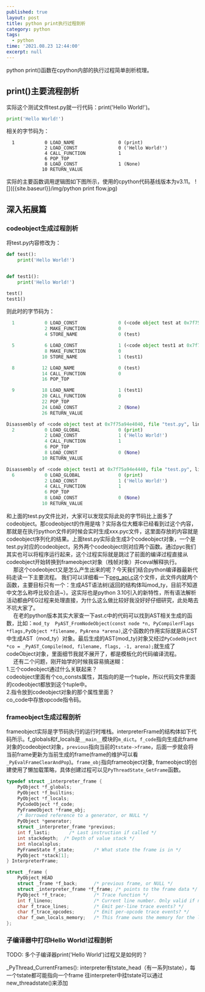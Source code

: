 ```yaml
---
published: true
layout: post
title: python print执行过程剖析
category: python
tags:
  - python
time: '2021.08.23 12:44:00'
excerpt: null
---
```

python print()函数在cpython内部的执行过程简单剖析梳理。

<!--more-->

## print()主要流程剖析
实际这个测试文件test.py就一行代码：print('Hello World!')。
```python
print('Hello World!')
```
相关的字节码为：
```
  1           0 LOAD_NAME                0 (print)
              2 LOAD_CONST               0 ('Hello World!')
              4 CALL_FUNCTION            1
              6 POP_TOP
              8 LOAD_CONST               1 (None)
             10 RETURN_VALUE

```
实际的主要函数调用逻辑图如下图所示，使用的cpython代码基线版本为v3.11。
![]({{site.baseurl}}/img/python print flow.jpg)

## 深入拓展篇
### codeobject生成过程剖析
将test.py内容修改为：
```python
def test():
    print('Hello World!')


def test1():
    print('Hello World!')

test()
test1()
```
则此时的字节码为：
```python
  1           0 LOAD_CONST               0 (<code object test at 0x7f75a94e4040, file "test.py", line 1>)
              2 MAKE_FUNCTION            0
              4 STORE_NAME               0 (test)

  5           6 LOAD_CONST               1 (<code object test1 at 0x7f75a94e4440, file "test.py", line 5>)
              8 MAKE_FUNCTION            0
             10 STORE_NAME               1 (test1)

  8          12 LOAD_NAME                0 (test)
             14 CALL_FUNCTION            0
             16 POP_TOP

  9          18 LOAD_NAME                1 (test1)
             20 CALL_FUNCTION            0
             22 POP_TOP
             24 LOAD_CONST               2 (None)
             26 RETURN_VALUE

Disassembly of <code object test at 0x7f75a94e4040, file "test.py", line 1>:
  2           0 LOAD_GLOBAL              0 (print)
              2 LOAD_CONST               1 ('Hello World!')
              4 CALL_FUNCTION            1
              6 POP_TOP
              8 LOAD_CONST               0 (None)
             10 RETURN_VALUE

Disassembly of <code object test1 at 0x7f75a94e4440, file "test.py", line 5>:
  6           0 LOAD_GLOBAL              0 (print)
              2 LOAD_CONST               1 ('Hello World!')
              4 CALL_FUNCTION            1
              6 POP_TOP
              8 LOAD_CONST               0 (None)
             10 RETURN_VALUE
```
和上面的test.py文件比对，大家可以发现实际此处的字节码比上面多了codeobject。那codeobject的作用是啥？实际各位大概率已经看到过这个内容，那就是在执行python文件的时候会实时生成xxx.pyc文件，这里面存放的内容就是codeobject序列化的结果。上面test.py实际会生成3个codeobject对象，一个是test.py对应的codeobject，另外两个codeobject则对应两个函数。通过pyc我们其实也可以将程序运行起来，这个过程实际就是跳过了前面的编译过程直接从codeobject开始转换到frameobject对象（栈帧对象）并ceval解释执行。  
&emsp; 那这个codeobject又是怎么产生出来的呢？今天我们结合python编译器最新代码走读一下主要流程。
我们可以详细看一下[peg_api.c](https://github.com/python/cpython/blob/9ed523159c7ba840dbf403e02498eeae1b5d3ed9/Parser/peg_api.c)这个文件，此文件内就两个函数，主要目标只有一个：生成AST语法树(返回的结构体叫mod_ty，目前不知道中文怎么称呼比较合适~）。这实际也是python 3.10引入的新特性，所有语法解析活动都由PEG过程来处理直接，为什么这么做比较好我没好好仔细研究，此处略去不坑大家了。  
&emsp; 在老的python版本其实大家查一下ast.c中的代码可以找到AST相关生成的函数，比如：`mod_ty  PyAST_FromNodeObject(const node *n, PyCompilerFlags *flags,PyObject *filename, PyArena *arena)`,这个函数的作用实际就是从CST中生成AST（mod_ty）对象。最后生成的AST(mod_ty)对象又经过`PyCodeObject *co = _PyAST_Compile(mod, filename, flags, -1, arena);`就生成了codeObject对象，里面细节我就不展开了，都是模板化的代码编译流程。  
&emsp; 还有二个问题，刚开始学的时候我容易搞迷糊：  
1.三个codeobject通过什么关联起来？  
codeobject里面有个co_consts属性，其指向的是一个tuple，所以代码文件里面的codeobject都放到这个tuple中。  
2.指令放到codeobject对象的那个属性里面？  
co_code中存放opcode指令码。

### frameobject生成过程剖析
frameobject实际是字节码执行的运行时堆栈。interpreterFrame的结构体如下代码所示。f_globals和f_locals是`__main__`模块的`m_dict`。`f_code`指向生成此frame对象的codeobject对象，`previous`指向当前的`tstate->frame`，后面一步就会将当前frame更新为当前生成的frame(frame的维护可以看`_PyEvalFrameClearAndPop`)。`frame_obj`指向frameobject对象, frameobject的创建使用了懒加载策略，具体创建过程可以见`PyThreadState_GetFrame`函数。
```C
typedef struct _interpreter_frame {
    PyObject *f_globals;
    PyObject *f_builtins;
    PyObject *f_locals;
    PyCodeObject *f_code;
    PyFrameObject *frame_obj;
    /* Borrowed reference to a generator, or NULL */
    PyObject *generator;
    struct _interpreter_frame *previous;
    int f_lasti;       /* Last instruction if called */
    int stackdepth;  /* Depth of value stack */
    int nlocalsplus;
    PyFrameState f_state;       /* What state the frame is in */
    PyObject *stack[1];
} InterpreterFrame;

struct _frame {
    PyObject_HEAD
    struct _frame *f_back;      /* previous frame, or NULL */
    struct _interpreter_frame *f_frame; /* points to the frame data */
    PyObject *f_trace;          /* Trace function */
    int f_lineno;               /* Current line number. Only valid if non-zero */
    char f_trace_lines;         /* Emit per-line trace events? */
    char f_trace_opcodes;       /* Emit per-opcode trace events? */
    char f_own_locals_memory;   /* This frame owns the memory for the locals */
};
```

### 子编译器中打印Hello World!过程剖析
TODO: 多个子编译器print('Hello World')过程又是如何的？

_PyThread_CurrentFrames(): interpreter有tstate_head（有一系列tstate），每一个tstate都可能指向一个frame
往interpreter中挂tstate可以通过new_threadstate()来添加
